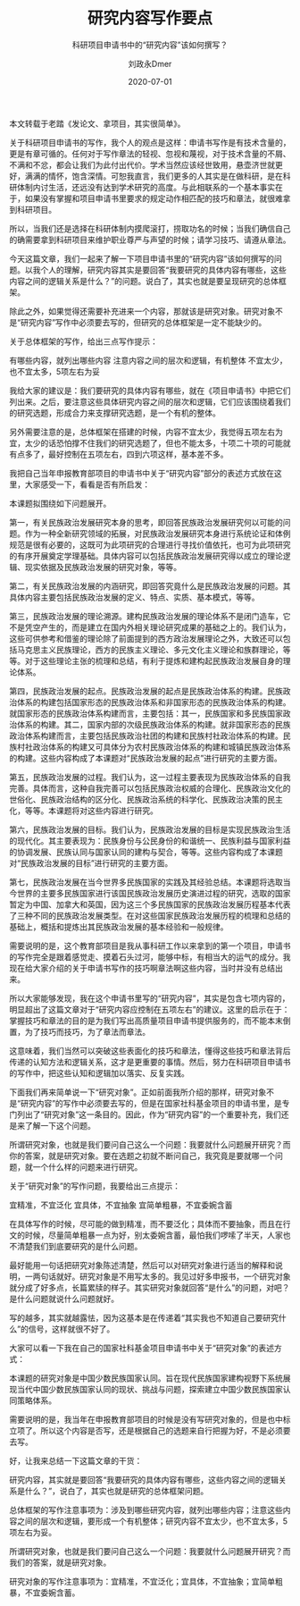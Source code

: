 ﻿---
layout:     post
title:      研究内容写作要点
subtitle:   科研项目申请书中的“研究内容”该如何撰写？
date:       2020-07-01
author:     刘政永Dmer
header-img: img/post-bg-dmers.jpg
catalog: true
tags:
    - 稻花乡里说科研
---
本文转载于老踏《发论文、拿项目，其实很简单》。

关于科研项目申请书的写作，我个人的观点是这样：申请书写作是有技术含量的，更是有章可循的。任何对于写作章法的轻视、忽视和蔑视，对于技术含量的不屑、不满和不忿，都会让我们为此付出代价。学术当然应该经世致用，悬壶济世就更好，满满的情怀，饱含深情。可恕我直言，我们更多的人其实是在做科研，是在科研体制内讨生活，还远没有达到学术研究的高度。与此相联系的一个基本事实在于，如果没有掌握和项目申请书里要求的规定动作相匹配的技巧和章法，就很难拿到科研项目。

所以，当我们还是选择在科研体制内摸爬滚打，捞取功名的时候；当我们确信自己的确需要拿到科研项目来维护职业尊严与声望的时候；请学习技巧、请遵从章法。

今天这篇文章，我们一起来了解一下项目申请书里的“研究内容”该如何撰写的问题。以我个人的理解，研究内容其实是要回答“我要研究的具体内容有哪些，这些内容之间的逻辑关系是什么？”的问题。说白了，其实也就是要呈现研究的总体框架。

除此之外，如果觉得还需要补充进来一个内容，那就该是研究对象。研究对象不是“研究内容”写作中必须要去写的，但研究的总体框架是一定不能缺少的。

关于总体框架的写作，给出三点写作提示：

有哪些内容，就列出哪些内容
注意内容之间的层次和逻辑，有机整体
不宜太少，也不宜太多，5项左右为妥

我给大家的建议是：我们要研究的具体内容有哪些，就在《项目申请书》中把它们列出来。之后，要注意这些具体研究内容之间的层次和逻辑，它们应该围绕着我们的研究选题，形成合力来支撑研究选题，是一个有机的整体。

另外需要注意的是，总体框架在搭建的时候，内容不宜太少，我觉得五项左右为宜，太少的话恐怕撑不住我们的研究选题了，但也不能太多，十项二十项的可能就有点多了，最好控制在五项左右，四到六项这样，基本差不多。

我把自己当年申报教育部项目的申请书中关于“研究内容”部分的表述方式放在这里，大家感受一下，看看是否有所启发：

本课题拟围绕如下问题展开。

第一，有关民族政治发展研究本身的思考，即回答民族政治发展研究何以可能的问题。作为一种全新研究领域的拓展，对民族政治发展研究本身进行系统论证和体例规范是很有必要的，这既可为此项研究的合理进行寻找价值依托，也可为此项研究的有序开展奠定学理基础。具体内容可以包括民族政治发展研究得以成立的理论逻辑、现实依据及民族政治发展的研究对象，等等。

第二，有关民族政治发展的内涵研究，即回答究竟什么是民族政治发展的问题。其具体内容主要包括民族政治发展的定义、特点、实质、基本模式，等等。

第三，民族政治发展的理论溯源。建构民族政治发展的理论体系不是闭门造车，它不是凭空产生的，而是建立在国内外相关理论研究成果的基础之上的。我们认为，这些可供参考和借鉴的理论除了前面提到的西方政治发展理论之外，大致还可以包括马克思主义民族理论，西方的民族主义理论、多元文化主义理论和族群理论，等等。对于这些理论主张的梳理和总结，有利于提炼和建构起民族政治发展自身的理论体系。

第四，民族政治发展的起点。民族政治发展的起点是民族政治体系的构建。民族政治体系的构建包括国家形态的民族政治体系和非国家形态的民族政治体系的构建。就国家形态的民族政治体系构建而言，主要包括：其一，民族国家和多民族国家政治体系的构建。其二，国家内部的次级民族政治体系的构建。就非国家形态的民族政治体系构建而言，主要包括民族政治社团的构建和民族村社政治体系的构建。民族村社政治体系的构建又可具体分为农村民族政治体系的构建和城镇民族政治体系的构建。这些内容构成了本课题对“民族政治发展的起点”进行研究的主要方面。

第五，民族政治发展的过程。我们认为，这一过程主要表现为民族政治体系的自我完善。具体而言，这种自我完善可以包括民族政治权威的合理化、民族政治文化的世俗化、民族政治结构的区分化、民族政治系统的科学化、民族政治决策的民主化，等等。本课题将对这些内容进行研究。

第六，民族政治发展的目标。我们认为，民族政治发展的目标是实现民族政治生活的现代化。其主要表现为：民族身份与公民身份的和谐统一、民族利益与国家利益的协调发展、民族认同与国家认同的建构与契合，等等。这些内容构成了本课题对“民族政治发展的目标”进行研究的主要方面。

第七，民族政治发展在当今世界多民族国家的实践及其经验总结。本课题将选取当今世界的主要多民族国家进行该国民族政治发展历史演进过程的研究，选取的国家暂定为中国、加拿大和英国，因为这三个多民族国家的民族政治发展历程基本代表了三种不同的民族政治发展类型。在对这些国家民族政治发展历程的梳理和总结的基础上，概括和提炼出其民族政治发展的基本经验和一般规律。

需要说明的是，这个教育部项目是我从事科研工作以来拿到的第一个项目，申请书的写作完全是跟着感觉走、摸着石头过河，能够中标，有相当大的运气的成分。我现在给大家介绍的关于申请书写作的技巧啊章法啊这些内容，当时并没有总结出来。

所以大家能够发现，我在这个申请书里写的“研究内容”，其实是包含七项内容的，明显超出了这篇文章对于“研究内容应控制在五项左右”的建议。这里的启示在于：掌握技巧和章法的目的是为我们写出高质量项目申请书提供服务的，而不能本末倒置，为了技巧而技巧，为了章法而章法。

这意味着，我们当然可以突破这些表面化的技巧和章法，懂得这些技巧和章法背后传递的认知方法和逻辑关系，这才是更重要的事情。然后，努力在科研项目申请书的写作中，把这些认知和逻辑加以落实、反复实践。

下面我们再来简单说一下“研究对象”。正如前面我所介绍的那样，研究对象不是“研究内容”的写作中必须要去写的，但是在国家社科基金项目的申请书里，是专门列出了“研究对象”这一条目的。因此，作为“研究内容”的一个重要补充，我们还是来了解一下这个问题。

所谓研究对象，也就是我们要问自己这么一个问题：我要就什么问题展开研究？而你的答案，就是研究对象。要在选题之初就不断问自己，我究竟是要就哪一个问题，就一个什么样的问题来进行研究。

关于“研究对象”的写作问题，我要给出三点提示：

宜精准，不宜泛化
宜具体，不宜抽象
宜简单粗暴，不宜委婉含蓄

在具体写作的时候，尽可能的做到精准，而不要泛化；具体而不要抽象，而且在行文的时候，尽量简单粗暴一点为好，别太委婉含蓄，最怕我们啰嗦了半天，人家也不清楚我们到底要研究的是什么问题。

最好能用一句话把研究对象陈述清楚，然后可以对研究对象进行适当的解释和说明，一两句话就好。研究对象是不用写太多的。我见过好多申报书，一个研究对象就分成了好多点，长篇累牍的样子。其实研究对象就回答“是什么”的问题，对吧？是什么问题就说什么问题就好。

写的越多，其实就越露怯，因为这基本是在传递着“其实我也不知道自己要研究什么”的信号，这样就很不好了。

大家可以看一下我在自己的国家社科基金项目申请书中关于“研究对象”的表述方式：

本课题的研究对象是中国少数民族国家认同。旨在现代民族国家建构视野下系统展现当代中国少数民族国家认同的现状、挑战与问题，探索建立中国少数民族国家认同策略体系。

需要说明的是，我当年在申报教育部项目的时候是没有写研究对象的，但是也中标立项了。所以这个内容是否写，还是根据自己的选题来自行把握为好，不是必须要去写。

好，让我来总结一下这篇文章的干货：


研究内容，其实就是要回答“我要研究的具体内容有哪些，这些内容之间的逻辑关系是什么？”，说白了，其实也就是研究的总体框架问题。

总体框架的写作注意事项为：涉及到哪些研究内容，就列出哪些内容；注意这些内容之间的层次和逻辑，要形成一个有机整体；研究内容不宜太少，也不宜太多，5项左右为妥。

所谓研究对象，也就是我们要问自己这么一个问题：我要就什么问题展开研究？而我们的答案，就是研究对象。

研究对象的写作注意事项为：宜精准，不宜泛化；宜具体，不宜抽象；宜简单粗暴，不宜委婉含蓄。

